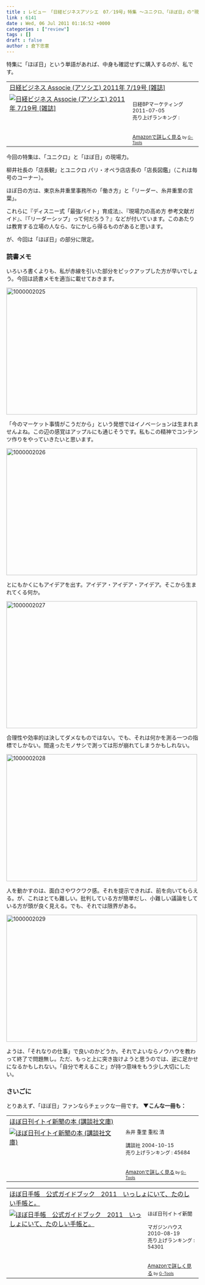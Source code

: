 ```yaml
---
title : レビュー　「日経ビジネスアソシエ　07／19号」特集 〜ユニクロ、「ほぼ日」の"現場力"〜
link : 6141
date : Wed, 06 Jul 2011 01:16:52 +0000
categories : ["review"]
tags : []
draft : false
author : 倉下忠憲
---
```


特集に「ほぼ日」という単語があれば、中身も確認せずに購入するのが、私です。

<table  border="0" cellpadding="5"><tr><td colspan="2"><a href="http://www.amazon.co.jp/exec/obidos/ASIN/B0056HZ01G/goodpic-22/" target="_top">日経ビジネス Associe (アソシエ) 2011年 7/19号 [雑誌]</a></td></tr><tr><td valign="top"><a href="http://www.amazon.co.jp/exec/obidos/ASIN/B0056HZ01G/goodpic-22/" target="_top"><img src="http://ecx.images-amazon.com/images/I/51l9n-wc5lL._SL160_.jpg" border="0" alt="日経ビジネス Associe (アソシエ) 2011年 7/19号 [雑誌]" /></a></td><td valign="top"><font size="-1"><br />日経BPマーケティング  2011-07-05<br />売り上げランキング : <br /><br /><br /><a href="http://www.amazon.co.jp/exec/obidos/ASIN/B0056HZ01G/goodpic-22/" target="_top">Amazonで詳しく見る</a></font><font size="-2"> by <a href="http://www.goodpic.com/mt/aws/index.html" >G-Tools</a></font></td></tr></table>

今回の特集は、「ユニクロ」と「ほぼ日」の現場力。

柳井社長の「店長観」とユニクロ パリ・オペラ店店長の「店長図鑑」（これは毎号のコーナー）。

ほぼ日の方は、東京糸井重里事務所の「働き方」と「リーダー、糸井重里の言葉」。

これらに『ディスニー式「最強バイト」育成法』、『現場力の高め方 参考文献ガイド』、『「リーダーシップ」って何だろう？』などが付いています。このあたりは教育する立場の人なら、なにかしら得るものがあると思います。

が、今回は「ほぼ日」の部分に限定。

<h3>読書メモ</h3>
いろいろ書くよりも、私が赤線を引いた部分をピックアップした方が早いでしょう。今回は読書メモを適当に載せておきます。

<a href="https://rashita.net/blog/wp-content/uploads/2011/07/1000002025.jpg"><img src="https://rashita.net/blog/wp-content/uploads/2011/07/1000002025.jpg" alt="1000002025" title="1000002025" width="500" height="333" class="alignnone size-full wp-image-6142" /></a>

「今のマーケット事情がこうだから」という発想ではイノベーションは生まれませんよね。この辺の感覚はアップルにも通じそうです。私もこの精神でコンテンツ作りをやっていきたいと思います。

<a href="https://rashita.net/blog/wp-content/uploads/2011/07/1000002026.jpg"><img src="https://rashita.net/blog/wp-content/uploads/2011/07/1000002026.jpg" alt="1000002026" title="1000002026" width="500" height="333" class="alignnone size-full wp-image-6144" /></a>

とにもかくにもアイデアを出す。アイデア・アイデア・アイデア。そこから生まれてくる何か。

<a href="https://rashita.net/blog/wp-content/uploads/2011/07/1000002027.jpg"><img src="https://rashita.net/blog/wp-content/uploads/2011/07/1000002027.jpg" alt="1000002027" title="1000002027" width="500" height="333" class="alignnone size-full wp-image-6146" /></a>

合理性や効率的は決してダメなものではない。でも、それは何かを測る一つの指標でしかない。間違ったモノサシで測っては形が崩れてしまうかもしれない。

<a href="https://rashita.net/blog/wp-content/uploads/2011/07/1000002028.jpg"><img src="https://rashita.net/blog/wp-content/uploads/2011/07/1000002028.jpg" alt="1000002028" title="1000002028" width="500" height="333" class="alignnone size-full wp-image-6147" /></a>

人を動かすのは、面白さやワクワク感。それを提示できれば、前を向いてもらえる。が、これはとても難しい。批判している方が簡単だし、小難しい議論をしている方が頭が良く見える。でも、それでは限界がある。

<a href="https://rashita.net/blog/wp-content/uploads/2011/07/1000002029.jpg"><img src="https://rashita.net/blog/wp-content/uploads/2011/07/1000002029.jpg" alt="1000002029" title="1000002029" width="500" height="333" class="alignnone size-full wp-image-6148" /></a>

ようは、「それなりの仕事」で良いのかどうか。それでよいならノウハウを教わって終了で問題無し。ただ、もっと上に突き抜けようと思うのでは、逆に足かせになるかもしれない。「自分で考えること」が持つ意味をもう少し大切にしたい。

<h3>さいごに</h3>
とりあえず、「ほぼ日」ファンならチェックな一冊です。
<strong>
▼こんな一冊も：</strong>
<table  border="0" cellpadding="5"><tr><td colspan="2"><a href="http://www.amazon.co.jp/exec/obidos/ASIN/4062749017/goodpic-22/" target="_top">ほぼ日刊イトイ新聞の本 (講談社文庫)</a></td></tr><tr><td valign="top"><a href="http://www.amazon.co.jp/exec/obidos/ASIN/4062749017/goodpic-22/" target="_top"><img src="http://ecx.images-amazon.com/images/I/51KHEG83HDL._SL160_.jpg" border="0" alt="ほぼ日刊イトイ新聞の本 (講談社文庫)" /></a></td><td valign="top"><font size="-1">糸井 重里 重松 清 <br /><br />講談社  2004-10-15<br />売り上げランキング : 45684<br /><br /><br /><a href="http://www.amazon.co.jp/exec/obidos/ASIN/4062749017/goodpic-22/" target="_top">Amazonで詳しく見る</a></font><font size="-2"> by <a href="http://www.goodpic.com/mt/aws/index.html" >G-Tools</a></font></td></tr></table>

<table  border="0" cellpadding="5"><tr><td colspan="2"><a href="http://www.amazon.co.jp/exec/obidos/ASIN/4838721595/goodpic-22/" target="_top">ほぼ日手帳　公式ガイドブック　2011　いっしょにいて、たのしい手帳と。</a></td></tr><tr><td valign="top"><a href="http://www.amazon.co.jp/exec/obidos/ASIN/4838721595/goodpic-22/" target="_top"><img src="http://ecx.images-amazon.com/images/I/61GMvGfaJKL._SL160_.jpg" border="0" alt="ほぼ日手帳　公式ガイドブック　2011　いっしょにいて、たのしい手帳と。" /></a></td><td valign="top"><font size="-1">ほぼ日刊イトイ新聞 <br /><br />マガジンハウス  2010-08-19<br />売り上げランキング : 54301<br /><br /><br /><a href="http://www.amazon.co.jp/exec/obidos/ASIN/4838721595/goodpic-22/" target="_top">Amazonで詳しく見る</a></font><font size="-2"> by <a href="http://www.goodpic.com/mt/aws/index.html" >G-Tools</a></font></td></tr></table>

